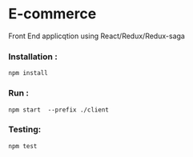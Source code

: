 # E-commerce
Front End applicqtion using React/Redux/Redux-saga

### Installation :

`npm install`

### Run :

`npm start  --prefix ./client`

### Testing:

`npm test`
 

